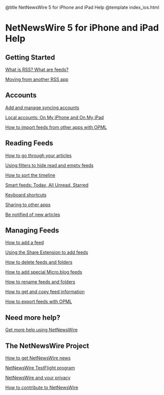 @title NetNewsWire 5 for iPhone and iPad Help
@template index_ios.html

NetNewsWire 5 for iPhone and iPad Help
======================================


Getting Started
---------------

[What is RSS? What are feeds?](what-is-rss)

[Moving from another RSS app](moving-from-another-app)



Accounts
--------

[Add and manage syncing accounts](syncing-accounts)

[Local accounts: On My iPhone and On My iPad](on-my-ios-device-account)

[How to import feeds from other apps with OPML](import-opml)



Reading Feeds
-------------

[How to go through your articles](reading-articles)

[Using filters to hide read and empty feeds](filters)

[How to sort the timeline](sorting-the-timeline)

[Smart feeds: Today, All Unread, Starred](smart-feeds)

[Keyboard shortcuts](keyboard-shortcuts)

[Sharing to other apps](sharing-articles)

[Be notified of new articles](notifications)



Managing Feeds
--------------

[How to add a feed](adding-feeds)

[Using the Share Extension to add feeds](share-extension)

[How to delete feeds and folders](deleting-feeds-folders)

[How to add special Micro.blog feeds](micro-blog-feeds)

[How to rename feeds and folders](renaming-feeds)

[How to get and copy feed information](feed-info)

[How to export feeds with OPML](export-opml)



Need more help?
---------------

[Get more help using NetNewsWire](getting-more-help)



The NetNewsWire Project
-----------------------

[How to get NetNewsWire news](netnewswire-news)

[NetNewsWire TestFlight program](testflight)

[NetNewsWire and your privacy](privacy)

[How to contribute to NetNewsWire](contributing)
